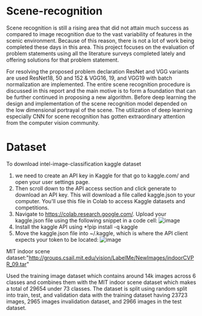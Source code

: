 # Scene-recognition
Scene recognition is still a rising area that did not attain much success as compared to image recognition due to the vast variability of features in the scenic environment. Because of this reason, there is not a lot of work being completed these days in this area.
This project focuses on the evaluation of problem statements using all the literature surveys completed lately and offering solutions for that problem statement.

For resolving the proposed problem declaration ResNet and VGG variants are used ResNet18, 50 and 152 & VGG16, 19, and VGG19 with batch normalization are implemented. The entire scene recognition procedure is discussed in this report and the main motive is to form a foundation that can be further continued in proposing a new algorithm. Before deep learning the design and implementation of the scene recognition model depended on the low dimensional portrayal of the scene. The utilization of deep learning especially CNN for scene recognition has gotten extraordinary attention from the computer vision community.


# Dataset
To download intel-image-classification kaggle dataset 
1. we need to create an API key in Kaggle for that go to kaggle.com/ and open your user settings page.
2. Then scroll down to the API access section and click generate to download an API key. This will download a file called kaggle.json to your computer. You'll use this file in Colab to access Kaggle datasets and competitions.
3. Navigate to https://colab.research.google.com/. Upload your kaggle.json file using the following snippet in a code cell:
![image](https://user-images.githubusercontent.com/74605463/120839486-9f125380-c586-11eb-82e5-617edbdeae7e.png)
4. Install the kaggle API using *!pip install -q kaggle
5. Move the kaggle.json file into ~/.kaggle, which is where the API client expects your token to be located:
  ![image](https://user-images.githubusercontent.com/74605463/120839616-c8cb7a80-c586-11eb-8f16-ccfe0b84286a.png)


MIT indoor scene dataset:"http://groups.csail.mit.edu/vision/LabelMe/NewImages/indoorCVPR_09.tar"

Used the training image dataset which contains around 14k images across 6 classes and combines them with the MIT indoor scene dataset which makes a total of 29654 under 73 classes. The dataset is split using random split into train, test, and validation data with the training dataset having 23723 images, 2965 images invalidation dataset, and 2966 images in the test dataset.
